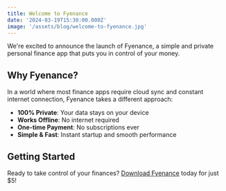 ```yaml
---
title: Welcome to Fyenance
date: '2024-03-19T15:30:00.000Z'
image: '/assets/blog/welcome-to-fyenance.jpg'
---
```


We're excited to announce the launch of Fyenance, a simple and private personal finance app that puts you in control of your money.

## Why Fyenance?

In a world where most finance apps require cloud sync and constant internet connection, Fyenance takes a different approach:

- **100% Private**: Your data stays on your device
- **Works Offline**: No internet required
- **One-time Payment**: No subscriptions ever
- **Simple & Fast**: Instant startup and smooth performance

## Getting Started

Ready to take control of your finances? [Download Fyenance](/buy.html) today for just $5!
